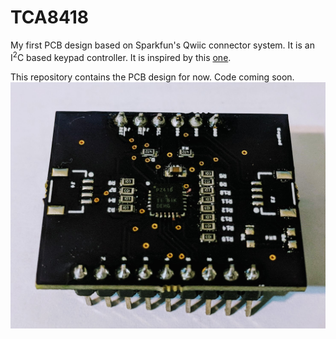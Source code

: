 # TCA8418

My first PCB design based on Sparkfun's Qwiic connector system. It is an I<sup>2</sup>C based keypad controller. It is inspired by this [one](https://www.sparkfun.com/products/14660).

This repository contains the PCB design for now. Code coming soon. 
![](https://github.com/sai-y/TCA8418/blob/master/images/TCA8418.jpg)
